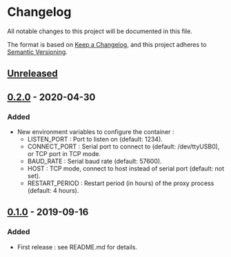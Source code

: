 # Changelog
All notable changes to this project will be documented in this file.

The format is based on [Keep a Changelog](https://keepachangelog.com/en/1.0.0/),
and this project adheres to [Semantic Versioning](https://semver.org/spec/v2.0.0.html).

## [Unreleased]

## [0.2.0] - 2020-04-30
### Added
- New environment variables to configure the container :
	- LISTEN_PORT : Port to listen on (default: 1234).
	- CONNECT_PORT : Serial port to connect to (default: /dev/ttyUSB0), or TCP port in TCP mode.
	- BAUD_RATE : Serial baud rate (default: 57600).
	- HOST : TCP mode, connect to host instead of serial port (default: not set).
	- RESTART_PERIOD : Restart period (in hours) of the proxy process (default: 4 hours).

## [0.1.0] - 2019-09-16
### Added
- First release : see README.md for details.

[Unreleased]: https://github.com/ssenart/rflinkproxy-docker/compare/0.1.0...HEAD
[0.1.0]: https://github.com/ssenart/rflinkproxy-docker/compare/0.1.0...0.0.0
[0.2.0]: https://github.com/ssenart/rflinkproxy-docker/compare/0.2.0...0.1.0